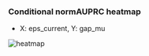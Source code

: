 ### Conditional normAUPRC heatmap

- X: eps_current, Y: gap_mu

![heatmap](/home/elicer/project_0814_2/results/20250816-075457/holdout/conditional_heatmap_eps_current_vs_gap_mu.png)
